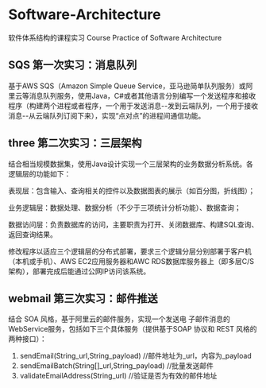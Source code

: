# Software-Architecture

软件体系结构的课程实习
Course Practice of Software Architecture

## SQS 第一次实习：消息队列
基于AWS SQS（Amazon Simple Queue Service，亚马逊简单队列服务）或阿里云等消息队列服务，使用Java，C#或者其他语言分别编写一个发送程序和接收程序（构建两个进程或者程序，一个用于发送消息--发到云端队列，一个用于接收消息--从云端队列订阅下来），实现“点对点”的进程间通信功能。

## three 第二次实习：三层架构

结合相当规模数据集，使用Java设计实现一个三层架构的业务数据分析系统。各逻辑层的功能如下：

表现层：包含输入、查询相关的控件以及数据图表的展示（如百分图，折线图）；

业务逻辑层：数据处理、数据分析（不少于三项统计分析功能）、数据查询；

数据访问层：负责数据库的访问，主要职责为打开、关闭数据库、构建SQL查询、返回查询结果。

修改程序以适应三个逻辑层的分布式部署，要求三个逻辑分层分别部署于客户机（本机或手机）、AWS EC2应用服务器和AWC RDS数据库服务器上（即多层C/S架构），部署完成后能通过公网IP访问该系统。

## webmail 第三次实习：邮件推送

结合 SOA 风格，基于阿里云的邮件服务，实现一个发送电 子邮件消息的WebService服务，包括如下三个具体服务（提供基于SOAP 协议和 REST 风格的两种接口）：
1. sendEmail(String_url,String_payload) //邮件地址为_url，内容为_payload
2. sendEmailBatch(String[]_url,String_payload) //批量发送邮件
3. validateEmailAddress(String_url) //验证是否为有效的邮件地址
